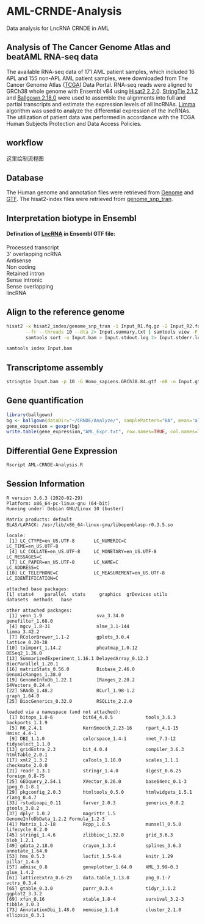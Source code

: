 # AML-CRNDE-Analysis
Data analysis for LncRNA CRNDE in AML

## Analysis of The Cancer Genome Atlas and beatAML RNA-seq data
The available RNA-seq data of 171 AML patient samples, which included 16 APL and 155 non-APL AML patient samples, were downloaded from The Cancer Genome Atlas ([TCGA](https://tcga-data.nci.nih.gov/tcga/)) Data Portal. RNA-seq reads were aligned to GRCh38 whole genome with Ensembl v84 using [Hisat2 2.2.0](https://cloud.biohpc.swmed.edu/index.php/s/hisat2-220-Linux_x86_64/download). [StringTie 2.1.2](http://ccb.jhu.edu/software/stringtie/dl/stringtie-2.1.2.Linux_x86_64.tar.gz) and [Ballgown 2.18.0](https://bioconductor.org/packages/release/bioc/html/ballgown.html) were used to assemble the alignments into full and partial transcripts and estimate the expression levels of all lncRNAs. [Limma](https://bioconductor.org/packages/release/bioc/html/limma.html) algorithm was used to analyze the differential expression of the lncRNAs. The utilization of patient data was performed in accordance with the TCGA Human Subjects Protection and Data Access Policies.

## workflow
这里绘制流程图

## Database
The Human genome and annotation files were retrieved from [Genome](ftp://ftp.ensembl.org/pub/release-84/fasta/homo_sapiens/dna) 
and [GTF](ftp://ftp.ensembl.org/pub/release-84/gtf/homo_sapiens/Homo_sapiens.GRCh38.84.gtf.gz).
The hisat2-index files were retrieved from [genome_snp_tran](https://cloud.biohpc.swmed.edu/index.php/s/grch38_snp_tran/download).  

## Interpretation biotype in Ensembl
#### Defination of [LncRNA](https://m.ensembl.org/info/genome/genebuild/biotypes.html) in Ensembl GTF file:
Processed transcript  
3' overlapping ncRNA  
Antisense  
Non coding  
Retained intron  
Sense intronic  
Sense overlapping  
lincRNA  

## Align to the reference genome
```bash
hisat2 -x hisat2_index/genome_snp_tran -1 Input_R1.fq.gz -2 Input_R2.fq.gz \
       --fr --threads 10 --dta 2> Input.summary.txt | samtools view -F 4 - -b | \
       samtools sort -o Input.bam > Input.stdout.log 2> Input.stderr.log

samtools index Input.bam
```
## Transcriptome assembly
```bash
stringtie Input.bam -p 10 -G Homo_sapiens.GRCh38.84.gtf -eB -o Input.gtf
```

## Gene quantification
```r
library(ballgown)
bg <- ballgown(dataDir="~/CRNDE/Analyze/", samplePattern="BA", meas='all')
gene_expression = gexpr(bg)
write.table(gene_expression,"AML_Expr.txt", row.names=TRUE, col.names=TRUE, quote=FALSE, sep="\t")
```

## Differential Gene Expression
```sh
Rscript AML-CRNDE-Analysis.R
```

## Session Information
```
R version 3.6.3 (2020-02-29)
Platform: x86_64-pc-linux-gnu (64-bit)
Running under: Debian GNU/Linux 10 (buster)

Matrix products: default
BLAS/LAPACK: /usr/lib/x86_64-linux-gnu/libopenblasp-r0.3.5.so

locale:
 [1] LC_CTYPE=en_US.UTF-8       LC_NUMERIC=C               LC_TIME=en_US.UTF-8       
 [4] LC_COLLATE=en_US.UTF-8     LC_MONETARY=en_US.UTF-8    LC_MESSAGES=C             
 [7] LC_PAPER=en_US.UTF-8       LC_NAME=C                  LC_ADDRESS=C              
[10] LC_TELEPHONE=C             LC_MEASUREMENT=en_US.UTF-8 LC_IDENTIFICATION=C       

attached base packages:
[1] stats4    parallel  stats     graphics  grDevices utils     datasets  methods   base     

other attached packages:
 [1] venn_1.9                    sva_3.34.0                  genefilter_1.68.0          
 [4] mgcv_1.8-31                 nlme_3.1-144                limma_3.42.2               
 [7] RColorBrewer_1.1-2          gplots_3.0.4                lattice_0.20-38            
[10] tximport_1.14.2             pheatmap_1.0.12             DESeq2_1.26.0              
[13] SummarizedExperiment_1.16.1 DelayedArray_0.12.3         BiocParallel_1.20.1        
[16] matrixStats_0.56.0          Biobase_2.46.0              GenomicRanges_1.38.0       
[19] GenomeInfoDb_1.22.1         IRanges_2.20.2              S4Vectors_0.24.4           
[22] SRAdb_1.48.2                RCurl_1.98-1.2              graph_1.64.0               
[25] BiocGenerics_0.32.0         RSQLite_2.2.0              

loaded via a namespace (and not attached):
 [1] bitops_1.0-6           bit64_4.0.5            tools_3.6.3            backports_1.1.9       
 [5] R6_2.4.1               KernSmooth_2.23-16     rpart_4.1-15           Hmisc_4.4-1           
 [9] DBI_1.1.0              colorspace_1.4-1       nnet_7.3-12            tidyselect_1.1.0      
[13] gridExtra_2.3          bit_4.0.4              compiler_3.6.3         htmlTable_2.0.1       
[17] xml2_1.3.2             caTools_1.18.0         scales_1.1.1           checkmate_2.0.0       
[21] readr_1.3.1            stringr_1.4.0          digest_0.6.25          foreign_0.8-75        
[25] GEOquery_2.54.1        XVector_0.26.0         base64enc_0.1-3        jpeg_0.1-8.1          
[29] pkgconfig_2.0.3        htmltools_0.5.0        htmlwidgets_1.5.1      rlang_0.4.7           
[33] rstudioapi_0.11        farver_2.0.3           generics_0.0.2         gtools_3.8.2          
[37] dplyr_1.0.2            magrittr_1.5           GenomeInfoDbData_1.2.2 Formula_1.2-3         
[41] Matrix_1.2-18          Rcpp_1.0.5             munsell_0.5.0          lifecycle_0.2.0       
[45] stringi_1.4.6          zlibbioc_1.32.0        grid_3.6.3             blob_1.2.1            
[49] gdata_2.18.0           crayon_1.3.4           splines_3.6.3          annotate_1.64.0       
[53] hms_0.5.3              locfit_1.5-9.4         knitr_1.29             pillar_1.4.6          
[57] admisc_0.8             geneplotter_1.64.0     XML_3.99-0.3           glue_1.4.2            
[61] latticeExtra_0.6-29    data.table_1.13.0      png_0.1-7              vctrs_0.3.4           
[65] gtable_0.3.0           purrr_0.3.4            tidyr_1.1.2            ggplot2_3.3.2         
[69] xfun_0.16              xtable_1.8-4           survival_3.2-3         tibble_3.0.3          
[73] AnnotationDbi_1.48.0   memoise_1.1.0          cluster_2.1.0          ellipsis_0.3.1        
```
